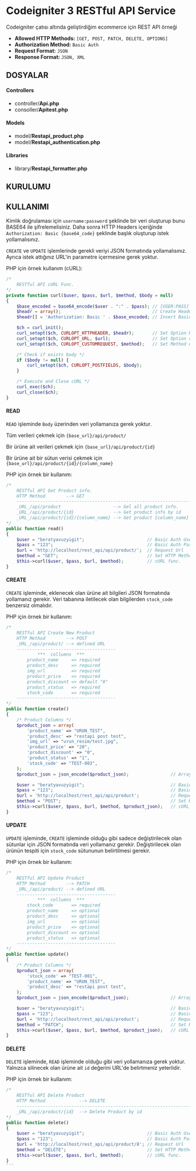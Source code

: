 # Codeigniter 3 RESTful API Service

Codeigniter çatısı altında geliştirdiğim ecommerce için REST API örneği
- **Allowed HTTP Methods:** `[GET, POST, PATCH, DELETE, OPTIONS]`
- **Authorization Method:** `Basic Auth`
- **Request Format:** `JSON`
- **Response Format:** `JSON, XML`

## DOSYALAR
#### Controllers
- controller/**Api.php**
- consoller/**Apitest.php**
#### Models
- model/**Restapi_product.php**
- model/**Restapi_authentication.php**
#### Libraries
- library/**Restapi_formatter.php**

## KURULUMU



## KULLANIMI
Kimlik doğrulaması için `username:password` şeklinde bir veri oluşturup bunu BASE64 ile şifrelemelisiniz. Daha sonra HTTP Headers içeriğinde `Authorization: Basic {base64_code}` şeklinde başlık oluşturup istek yollamalısınız.

`CREATE` ve `UPDATE` işlemlerinde gerekli veriyi JSON formatında yollamalısınız. Ayrıca istek attığınız URL'in parametre içermesine gerek yoktur.

PHP için örnek kullanım (cURL):
```php
/*
    RESTful API cURL Func.
*/
private function curl($user, $pass, $url, $method, $body = null)
{
    $base_encoded = base64_encode($user . ":" . $pass); // [USER:PASS] Convert to Basic Auth Format and BASE64 Encode
    $headr = array();                                   // Create Header Array
    $headr[] = 'Authorization: Basic ' . $base_encoded; // Insert Basic Auth Method to Header

    $ch = curl_init();
    curl_setopt($ch, CURLOPT_HTTPHEADER, $headr);       // Set Option HTTP Header
    curl_setopt($ch, CURLOPT_URL, $url);                // Set Option cURL URL
    curl_setopt($ch, CURLOPT_CUSTOMREQUEST, $method);   // Set Method with Custom Request

    /* Check if exists body */
    if ($body != null) {
        curl_setopt($ch, CURLOPT_POSTFIELDS, $body);
    }

    /* Execute and Close cURL */
    curl_exec($ch); 
    curl_close($ch);
}
```
#### READ
`READ` işleminde `Body` üzerinden veri yollamanıza gerek yoktur.

Tüm verileri çekmek için `{base_url}/api/product/`

Bir ürüne ait verileri çekmek için `{base_url}/api/product/{id}`

Bir ürüne ait bir sütun verisi çekmek için `{base_url}/api/product/{id}/{column_name}`

PHP için örnek bir kullanım:

```php
/*
    RESTful API Get Product info.
    HTTP Method        --> GET
    -----------------------------------------------------------------------------
    _URL_/api/product                    --> Gel all product info.
    _URL_/api/product/{id}               --> Get product info by id
    _URL_/api/product/{id}/{column_name} --> Get product {column_name} info by id 
*/
public function read()
{
    $user = "beratyavuzyigit";                        // Basic Auth Username
    $pass = "123";                                    // Basic Auth Password
    $url = 'http://localhost/rest_api/api/product/';  // Request Url
    $method = "GET";                                  // Set HTTP Method
    $this->curl($user, $pass, $url, $method);         // cURL func.
}
```

#### CREATE
`CREATE` işleminde, eklenecek olan ürüne ait bilgileri JSON formatında yollamanız gerekir. Veri tabanına iletilecek olan bilgilerden `stock_code` benzersiz olmalıdır.

PHP için örnek bir kullanım:
```php
/*
    RESTful API Create New Product
    HTTP Method        --> POST
    _URL_/api/product/ --> defined URL
    --------------------------------------
            ***  collumns  ***
        product_name     => required
        product_desc     => required
        img_url          => required
        product_price    => required
        product_discount => default "0"
        product_status   => required
        stock_code       => required
    --------------------------------------
*/
public function create()
{
    /* Product Columns */
    $product_json = array(
        'product_name' => "URUN_TEST",
        'product_desc' => "restapi post test",
        'img_url' => "urun_resim/test.jpg",
        'product_price' => "20",
        'product_discount' => "0",
        'product_status' => "1",
        'stock_code' => "TEST-003",
    );
    $product_json = json_encode($product_json);                // Array to JSON Func.

    $user = "beratyavuzyigit";                                 // Basic Auth Username
    $pass = "123";                                             // Basic Auth Password
    $url = 'http://localhost/rest_api/api/product';            // Request Url
    $method = "POST";                                          // Set HTTP Method
    $this->curl($user, $pass, $url, $method, $product_json);   // cURL func.
}
```

#### UPDATE
`UPDATE` işleminde, `CREATE` işleminde olduğu gibi sadece değiştirilecek olan sütunlar için JSON formatında veri yollamanız gerekir. Değiştirilecek olan ürünün tespiti için `stock_code` sütununun belirtilmesi gerekir.

PHP için örnek bir kullanım:
```php
/*
    RESTful API Update Product
    HTTP Method        --> PATCH
    _URL_/api/product/ --> defined URL
    --------------------------------------
            ***  collumns  ***
        stock_code       => required
        product_name     => optional
        product_desc     => optional
        img_url          => optional
        product_price    => optional
        product_discount => optional
        product_status   => optional
    --------------------------------------
*/
public function update()
{
    /* Product Columns */
    $product_json = array(
        'stock_code' => "TEST-001",
        'product_name' => "URUN_TEST",
        'product_desc' => "restapi post test",
    );
    $product_json = json_encode($product_json);                // Array to JSON Func.

    $user = "beratyavuzyigit";                                 // Basic Auth Username
    $pass = "123";                                             // Basic Auth Password
    $url = 'http://localhost/rest_api/api/product';            // Request Url
    $method = "PATCH";                                         // Set HTTP Method
    $this->curl($user, $pass, $url, $method, $product_json);   // cURL func.
}
```
#### DELETE
`DELETE` işleminde, `READ` işleminde olduğu gibi veri yollamanıza gerek yoktur. Yalnızca silinecek olan ürüne ait `id` değerini URL'de belirtmeniz yeterlidir.

PHP için örnek bir kullanım:
````php
/*
    RESTful API Delete Product
    HTTP Method             --> DELETE
    -----------------------------------------------------------------------------
    _URL_/api/product/{id}  --> Delete Product by id
*/
public function delete()
{
    $user = "beratyavuzyigit";                        // Basic Auth Username
    $pass = "123";                                    // Basic Auth Password
    $url = 'http://localhost/rest_api/api/product/8'; // Request Url
    $method = "DELETE";                               // Set HTTP Method
    $this->curl($user, $pass, $url, $method);         // cURL func.
}
```
